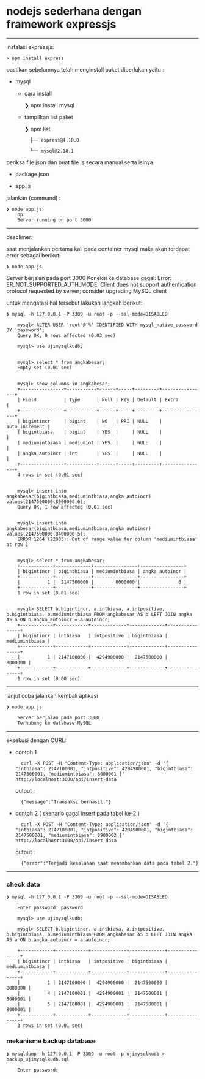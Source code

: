 # nodejs sederhana dengan framework expressjs #

---

instalasi expressjs:

    > npm install express


pastikan sebelumnya telah menginstall paket diperlukan yaitu :

- mysql

    - cara install

        ❯ npm install mysql

    - tampilkan list paket
    
        ❯ npm list
  
            ├── express@4.18.0
        
            └── mysql@2.18.1


periksa file json dan buat file js secara manual serta isinya.

- package.json

- app.js



jalankan (command) :

    ❯ node app.js
        op:
        Server running on port 3000


---


desclimer:

saat menjalankan pertama kali pada container mysql maka akan terdapat error sebagai berikut:

    ❯ node app.js


Server berjalan pada port 3000
Koneksi ke database gagal:  Error: ER_NOT_SUPPORTED_AUTH_MODE: Client does not support authentication protocol requested by server; consider upgrading MySQL client

untuk mengatasi hal tersebut lakukan langkah berikut:

    ❯ mysql -h 127.0.0.1 -P 3309 -u root -p --ssl-mode=DISABLED

        mysql> ALTER USER 'root'@'%' IDENTIFIED WITH mysql_native_password BY 'password';
        Query OK, 0 rows affected (0.03 sec)

        mysql> use ujimysqlkudb;
        

        mysql> select * from angkabesar;
        Empty set (0.01 sec)


        mysql> show columns in angkabesar;
        +----------------+-----------+------+-----+---------+----------------+
        | Field          | Type      | Null | Key | Default | Extra          |
        +----------------+-----------+------+-----+---------+----------------+
        | bigintincr     | bigint    | NO   | PRI | NULL    | auto_increment |
        | bigintbiasa    | bigint    | YES  |     | NULL    |                |
        | mediumintbiasa | mediumint | YES  |     | NULL    |                |
        | angka_autoincr | int       | YES  |     | NULL    |                |
        +----------------+-----------+------+-----+---------+----------------+
        4 rows in set (0.01 sec)


        mysql> insert into angkabesar(bigintbiasa,mediumintbiasa,angka_autoincr) values(2147500000,8000000,6);
        Query OK, 1 row affected (0.01 sec)


        mysql> insert into angkabesar(bigintbiasa,mediumintbiasa,angka_autoincr) values(2147500000,8400000,5);
        ERROR 1264 (22003): Out of range value for column 'mediumintbiasa' at row 1


        mysql> select * from angkabesar;
        +------------+-------------+----------------+----------------+
        | bigintincr | bigintbiasa | mediumintbiasa | angka_autoincr |
        +------------+-------------+----------------+----------------+
        |          1 |  2147500000 |        8000000 |              6 |
        +------------+-------------+----------------+----------------+
        1 row in set (0.01 sec)


        mysql> SELECT b.bigintincr, a.intbiasa, a.intpositive, b.bigintbiasa, b.mediumintbiasa FROM angkabesar AS b LEFT JOIN angka AS a ON b.angka_autoincr = a.autoincr;
        +------------+------------+-------------+-------------+----------------+
        | bigintincr | intbiasa   | intpositive | bigintbiasa | mediumintbiasa |
        +------------+------------+-------------+-------------+----------------+
        |          1 | 2147100000 |  4294900000 |  2147500000 |        8000000 |
        +------------+------------+-------------+-------------+----------------+
        1 row in set (0.00 sec)

---

lanjut coba jalankan kembali aplikasi

    ❯ node app.js

        Server berjalan pada port 3000
        Terhubung ke database MySQL

---


eksekusi dengan CURL:
- contoh 1

        curl -X POST -H "Content-Type: application/json" -d '{ "intbiasa": 2147100001, "intpositive": 4294900001, "bigintbiasa": 2147500001, "mediumintbiasa": 8000001 }' http://localhost:3000/api/insert-data

    output :

        {"message":"Transaksi berhasil."}


- contoh 2 ( skenario gagal insert pada tabel ke-2 )

        curl -X POST -H "Content-Type: application/json" -d '{ "intbiasa": 2147100001, "intpositive": 4294900001, "bigintbiasa": 2147500001, "mediumintbiasa": 8900002 }' http://localhost:3000/api/insert-data

    output :

        {"error":"Terjadi kesalahan saat menambahkan data pada tabel 2."}



---

### check data

    ❯ mysql -h 127.0.0.1 -P 3309 -u root -p --ssl-mode=DISABLED

        Enter password: password

        mysql> use ujimysqlkudb;

        mysql> SELECT b.bigintincr, a.intbiasa, a.intpositive, b.bigintbiasa, b.mediumintbiasa FROM angkabesar AS b LEFT JOIN angka AS a ON b.angka_autoincr = a.autoincr;

        +------------+------------+-------------+-------------+----------------+
        | bigintincr | intbiasa   | intpositive | bigintbiasa | mediumintbiasa |
        +------------+------------+-------------+-------------+----------------+
        |          1 | 2147100000 |  4294900000 |  2147500000 |        8000000 |
        |          4 | 2147100001 |  4294900001 |  2147500001 |        8000001 |
        |          5 | 2147100001 |  4294900001 |  2147500001 |        8000001 |
        +------------+------------+-------------+-------------+----------------+
        3 rows in set (0.01 sec)


### mekanisme backup database

    ❯ mysqldump -h 127.0.0.1 -P 3309 -u root -p ujimysqlkudb > backup_ujimysqlkudb.sql

        Enter password: